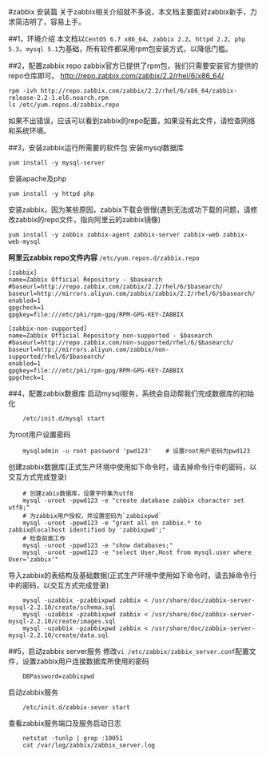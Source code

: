#zabbix 安装篇
关于zabbix相关介绍就不多说，本文档主要面对zabbix新手，力求简洁明了，容易上手。

##1，环境介绍
本文档以`CentOS 6.7 x86_64`、`zabbix 2.2`、`httpd 2.2`、`php 5.3`、`mysql 5.1`为基础，所有软件都采用rpm包安装方式，以降低门槛。

##2，配置zabbix repo
zabbix官方已提供了rpm包，我们只需要安装官方提供的repo仓库即可。
http://repo.zabbix.com/zabbix/2.2/rhel/6/x86_64/

    rpm -ivh http://repo.zabbix.com/zabbix/2.2/rhel/6/x86_64/zabbix-release-2.2-1.el6.noarch.rpm
    ls /etc/yum.repos.d/zabbix.repo

如果不出错误，应该可以看到zabbix的repo配置，如果没有此文件，请检查网络和系统环境。

##3，安装zabbix运行所需要的软件包
安装mysql数据库

    yum install -y mysql-server
    
安装apache及php

    yum install -y httpd php

安装zabbix，因为某些原因，zabbix下载会很慢(遇到无法成功下载的问题，请修改zabbix的repo文件，指向阿里云的zabbix镜像)

    yum install -y zabbix zabbix-agent zabbix-server zabbix-web zabbix-web-mysql
    
**阿里云zabbix repo文件内容**
`/etc/yum.repos.d/zabbix.repo`
```
[zabbix]
name=Zabbix Official Repository - $basearch
#baseurl=http://repo.zabbix.com/zabbix/2.2/rhel/6/$basearch/
baseurl=http://mirrors.aliyun.com/zabbix/zabbix/2.2/rhel/6/$basearch/
enabled=1
gpgcheck=1
gpgkey=file:///etc/pki/rpm-gpg/RPM-GPG-KEY-ZABBIX

[zabbix-non-supported]
name=Zabbix Official Repository non-supported - $basearch 
#baseurl=http://repo.zabbix.com/non-supported/rhel/6/$basearch/
baseurl=http://mirrors.aliyun.com/zabbix/non-supported/rhel/6/$basearch/
enabled=1
gpgkey=file:///etc/pki/rpm-gpg/RPM-GPG-KEY-ZABBIX
gpgcheck=1
```

##4，配置zabbix数据库
启动mysql服务，系统会自动帮我们完成数据库的初始化

        /etc/init.d/mysql start

为root用户设置密码

        mysqladmin -u root password 'pwd123'    # 设置root用户密码为pwd123

创建zabbix数据库(正式生产环境中使用如下命令时，请去掉命令行中的密码，以交互方式完成登录)

        # 创建zabix数据库，设置字符集为utf8
        mysql -uroot -ppwd123 -e "create database zabbix character set utf8;"
        # 为zabbix用户授权，并设置密码为`zabbixpwd`
        mysql -uroot -ppwd123 -e "grant all on zabbix.* to zabbix@localhost identified by 'zabbixpwd';"
        # 检查前面工作
        mysql -uroot -ppwd123 -e "show databases;"
        mysql -uroot -ppwd123 -e "select User,Host from mysql.user where User='zabbix'"

导入zabbix的表结构及基础数据(正式生产环境中使用如下命令时，请去掉命令行中的密码，以交互方式完成登录)

        mysql -uzabbix -pzabbixpwd zabbix < /usr/share/doc/zabbix-server-mysql-2.2.10/create/schema.sql
        mysql -uzabbix -pzabbixpwd zabbix < /usr/share/doc/zabbix-server-mysql-2.2.10/create/images.sql
        mysql -uzabbix -pzabbixpwd zabbix < /usr/share/doc/zabbix-server-mysql-2.2.10/create/data.sql


##5，启动zabbix server服务
修改`vi /etc/zabbix/zabbix_server.conf`配置文件，设置zabbix用户连接数据库所使用的密码

        DBPassword=zabbixpwd

启动zabbix服务

        /etc/init.d/zabbix-sever start

查看zabbix服务端口及服务启动日志

        netstat -tunlp | grep :10051
        cat /var/log/zabbix/zabbix_server.log




